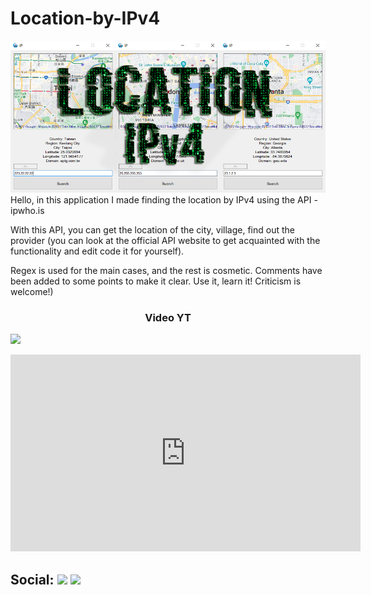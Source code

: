 # Location-by-IPv4
![](https://github.com/MilkRen/Location-by-IPv4/blob/master/Ip/Logo.png?raw=true)
Hello, in this application I made finding the location by IPv4 using the API - ipwho.is

With this API, you can get the location of the city, village, find out the provider (you can look at the official API website to get acquainted with the functionality and edit code it for yourself).

Regex is used for the main cases, and the rest is cosmetic. Comments have been added to some points to make it clear. 
Use it, learn it! Criticism is welcome!)

### <p align="center">Video YT<p>

[![](https://img.youtube.com/vi/BFq6wXHKxfI/0.jpg)](https://www.youtube.com/watch?v=BFq6wXHKxfI)




<iframe width="560" height="315" src="https://www.youtube.com/embed/BFq6wXHKxfI" title="YouTube video player" frameborder="0" allow="accelerometer; autoplay; clipboard-write; encrypted-media; gyroscope; picture-in-picture" allowfullscreen></iframe>


## Social: [![](https://img.shields.io/badge/YouTube-090909??style=for-the-badge&logo=youtube&logoColor=FF0000)](https://www.youtube.com/channel/UCB_7Js6N4JMTnhu9gshcZQw) [![](https://img.shields.io/badge/telegram-090909??style=for-the-badge&logo=telegram&)](https://t.me/MilkRen)